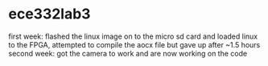 # ece332lab3

first week: flashed the linux image on to the micro sd card and loaded linux to the FPGA, attempted to compile the aocx file but gave up after ~1.5 hours
second week: got the camera to work and are now working on the code
